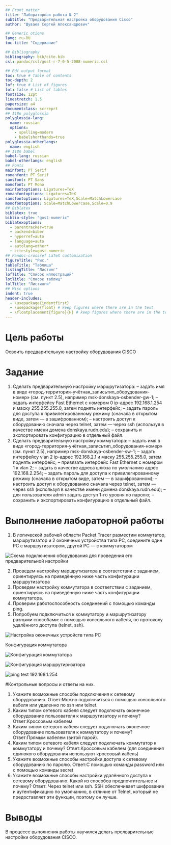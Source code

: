 ```yaml
---
## Front matter
title: "Лабораторная работа № 2"
subtitle: "Предварительная настройка оборудования Cisco"
author: "Шуваев Сергей Александрович"

## Generic otions
lang: ru-RU
toc-title: "Содержание"

## Bibliography
bibliography: bib/cite.bib
csl: pandoc/csl/gost-r-7-0-5-2008-numeric.csl

## Pdf output format
toc: true # Table of contents
toc-depth: 2
lof: true # List of figures
lot: false # List of tables
fontsize: 12pt
linestretch: 1.5
papersize: a4
documentclass: scrreprt
## I18n polyglossia
polyglossia-lang:
  name: russian
  options:
	- spelling=modern
	- babelshorthands=true
polyglossia-otherlangs:
  name: english
## I18n babel
babel-lang: russian
babel-otherlangs: english
## Fonts
mainfont: PT Serif
romanfont: PT Serif
sansfont: PT Sans
monofont: PT Mono
mainfontoptions: Ligatures=TeX
romanfontoptions: Ligatures=TeX
sansfontoptions: Ligatures=TeX,Scale=MatchLowercase
monofontoptions: Scale=MatchLowercase,Scale=0.9
## Biblatex
biblatex: true
biblio-style: "gost-numeric"
biblatexoptions:
  - parentracker=true
  - backend=biber
  - hyperref=auto
  - language=auto
  - autolang=other*
  - citestyle=gost-numeric
## Pandoc-crossref LaTeX customization
figureTitle: "Рис."
tableTitle: "Таблица"
listingTitle: "Листинг"
lofTitle: "Список иллюстраций"
lotTitle: "Список таблиц"
lolTitle: "Листинги"
## Misc options
indent: true
header-includes:
  - \usepackage{indentfirst}
  - \usepackage{float} # keep figures where there are in the text
  - \floatplacement{figure}{H} # keep figures where there are in the text
---
```


# Цель работы

Освоить предварительную настройку оборудования CISCO


# Задание
1. Сделать предварительную настройку маршрутизатора:
– задать имя в виде «город-территория-учётная_записьтип_оборудования-номер» (см. пункт 2.5), например
msk-donskaya-osbender-gw-1;
– задать интерфейсу Fast Ethernet с номером 0 ip-адрес 192.168.1.254
и маску 255.255.255.0, затем поднять интерфейс;
– задать пароль для доступа к привилегированному режиму (сначала
в открытом виде, затем — в зашифрованном);
– настроить доступ к оборудованию сначала через telnet, затем — через
ssh (используя в качестве имени домена donskaya.rudn.edu);
– сохранить и экспортировать конфигурацию в отдельный файл.
2. Сделать предварительную настройку коммутатора:
– задать имя в виде «город-территория-учётная_записьтип_оборудования-номер» (см. пункт 2.5), например
msk-donskaya-osbender-sw-1;
– задать интерфейсу vlan 2 ip-адрес 192.168.2.1 и маску 255.255.255.0,
затем поднять интерфейс;
– привязать интерфейс Fast Ethernet с номером 1 к vlan 2;
– задать в качестве адреса шлюза по умолчанию адрес 192.168.2.254;
– задать пароль для доступа к привилегированному режиму (сначала
в открытом виде, затем — в зашифрованном);
– настроить доступ к оборудованию сначала через telnet, затем — через
ssh (используя в качестве имени домена donskaya.rudn.edu);
– для пользователя admin задать доступ 1-го уровня по паролю;
– сохранить и экспортировать конфигурацию в отдельный файл.


# Выполнение лабораторной работы

1. В логической рабочей области Packet Tracer разместим коммутатор,
маршрутизатор и 2 оконечных устройства типа PC, соедините один PC
с маршрутизатором, другой PC — с коммутатором

![Схема подключения оборудования для проведения
его предварительной настройки](image/1.png)

2. Проведем настройку маршрутизатора в соответствии с заданием, ориентируясь на приведённую ниже часть конфигурации маршрутизатора 
3. Проведем настройку коммутатора в соответствии с заданием, ориентируясь
на приведённую ниже часть конфигурации коммутатора.
4. Проверим работоспособность соединений с помощью команды ping.
5. Попробуем подключиться к коммутатору и маршрутизатору разными способами: с помощью консольного кабеля, по протоколу удалённого доступа
(telnet, ssh).

![Настройка оконечных устройств типа PC](image/2.png)

Конфигурация коммутатора

![Конфигурация коммутатора](image/3.png)

![Конфигурация маршрутиризатора](image/4.png)

![ping test 192.168.1.254](image/5.png)


#Контрольные вопросы и ответы на них.

1. Укажите возможные способы подключения к сетевому оборудованию.
Ответ:Можно подключиться с помощью консольного кабеля или удаленно по ssh или telnet.
2. Каким типом сетевого кабеля следует подключать оконечное оборудование
пользователя к маршрутизатору и почему?
Ответ:Кроссовым кабелем
3. Каким типом сетевого кабеля следует подключать оконечное оборудование
пользователя к коммутатору и почему?
Ответ:Прямым кабелем (витой парой).
4. Каким типом сетевого кабеля следует подключать коммутатор к коммутатору и почему?
Ответ:Кроссовым кабелем (для соединения одинокого оборудования используют кроссовый кабель)
5. Укажите возможные способы настройки доступа к сетевому оборудованию
по паролю.
Ответ:С помощью команды password или с помощью команды secret
6. Укажите возможные способы настройки удалённого доступа к сетевому
оборудованию. Какой из способов предпочтительнее и почему?
Ответ:
Через telnet или ssh. SSH обеспечивает шифрование и аутентификацию по умолчанию, в отличие от Telnet, который не предоставляет эти функции, поэтому он лучше.

# Выводы

В процессе выполнения работы научился делать прелварительные настройки оборудования CISCO.